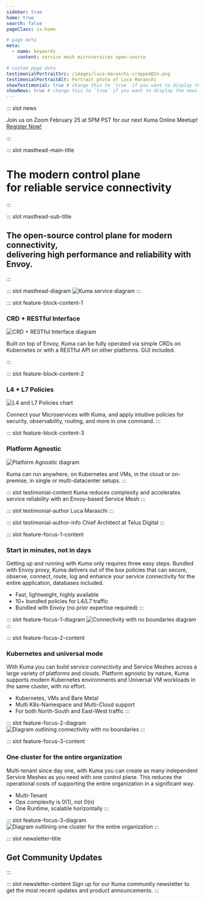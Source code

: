 ```yaml
---
sidebar: true
home: true
search: false
pageClass: is-home

# page meta
meta:
  - name: keywords
    content: service mesh microservices open-source

# custom page data
testimonialPortraitSrc: /images/luca-maraschi-cropped@2x.png
testimonialPortraitAlt: Portrait photo of Luca Maraschi
showTestimonial: true # change this to `true` if you want to display the testimonial
showNews: true # change this to `true` if you want to display the news bar
---
```


::: slot news

Join us on Zoom February 25 at 5PM PST for our next Kuma Online Meetup! [Register Now!](https://zoom.us/meeting/register/uJUrc-ygqTgsdRJzMWnV4LVb7-RkEFRnlg)

:::

<!-- page masthead -->

::: slot masthead-main-title

# The modern control plane<br> for reliable service connectivity

:::

::: slot masthead-sub-title

## The open-source control plane for modern connectivity, <br>delivering high performance and reliability with Envoy.

:::

::: slot masthead-diagram
![Kuma service diagram](/images/diagrams/main-diagram@2x.png)
:::

<!-- feature blocks -->

::: slot feature-block-content-1

### CRD + RESTful Interface

![CRD + RESTful Interface diagram](/images/diagrams/v2/diagram-crd-rest@2x.png)

Built on top of Envoy, Kuma can be fully operated via simple CRDs on Kubernetes or with a RESTful API on other platforms. GUI included.

:::

::: slot feature-block-content-2

### L4 + L7 Policies

![L4 and L7 Policies chart](/images/diagrams/v2/diagram-l4-l7-policies@2x.png)

Connect your Microservices with Kuma, and apply intuitive policies for security, observability, routing, and more in one command.
:::

::: slot feature-block-content-3

### Platform Agnostic

![Platform Agnostic diagram](/images/diagrams/v2/diagram-platform-agnostic@2x.png)

Kuma can run anywhere, on Kubernetes and VMs, in the cloud or on-premise, in single or multi-datacenter setups.
:::

<!-- testimonial -->

::: slot testimonial-content
Kuma reduces complexity and accelerates service reliability with an Envoy-based Service Mesh
:::

::: slot testimonial-author
Luca Maraschi
:::

::: slot testimonial-author-info
Chief Architect at Telus Digital
:::

::: slot feature-focus-1-content
### Start in minutes, not in days

Getting up and running with Kuma only requires three easy steps. Bundled with Envoy proxy, 
Kuma delivers out of the box policies that can secure, observe, connect, route, log and 
enhance your service connectivity for the entire application, databases included.

* Fast, lightweight, highly available
* 10+ bundled policies for L4/L7 traffic
* Bundled with Envoy (no prior expertise required)
:::

::: slot feature-focus-1-diagram
![Connectivity with no boundaries diagram](/images/diagrams/v2/diagram-speed-chart@2x.png)
:::

::: slot feature-focus-2-content
### Kubernetes and universal mode

With Kuma you can build service connectivity and Service Meshes across a large variety 
of platforms and clouds. Platform agnostic by nature, Kuma supports modern Kubernetes 
environments and Universal VM workloads in the same cluster, with no effort.

* Kubernetes, VMs and Bare Metal
* Multi K8s-Namespace and Multi-Cloud support
* For both North-South and East-West traffic
:::

::: slot feature-focus-2-diagram
![Diagram outlining connectivity with no boundaries](/images/diagrams/v2/diagram-connectivity@2x.png)
:::

::: slot feature-focus-3-content
### One cluster for the entire organization

Multi-tenant since day one, with Kuma you can create as many independent Service Meshes
as you need with one control plane. This reduces the operational costs of supporting
the entire organization in a significant way.

* Multi-Tenant
* Ops complexity is 0(1), not 0(n)
* One Runtime, scalable horizontally
:::

::: slot feature-focus-3-diagram
![Diagram outlining one cluster for the entire organization](/images/diagrams/v2/diagram-org-cluster@2x.png)
:::

<!-- newsletter -->

::: slot newsletter-title

## Get Community Updates

:::

::: slot newsletter-content
Sign up for our Kuma community newsletter to get the most recent updates and product announcements.
:::
